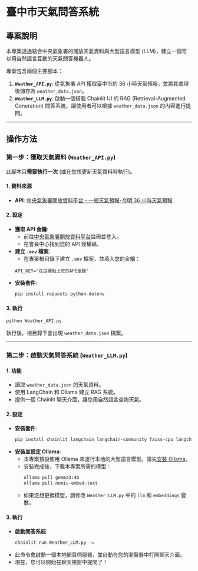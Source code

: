 # 臺中市天氣問答系統

## 專案說明

本專案透過結合中央氣象署的開放天氣資料與大型語言模型 (LLM)，建立一個可以用自然語言互動的天氣問答機器人。

專案包含兩個主要腳本：

1.  **`Weather_API.py`**: 從氣象署 API 獲取臺中市的 36 小時天氣預報，並將其處理後儲存為 `weather_data.json`。
2.  **`Weather_LLM.py`**: 啟動一個搭載 Chainlit UI 的 RAG (Retrieval-Augmented Generation) 問答系統，讓使用者可以根據 `weather_data.json` 的內容進行提問。

---

## 操作方法

### 第一步：獲取天氣資料 (`Weather_API.py`)

此腳本只**需要執行一次** (或在您想更新天氣資料時執行)。

#### 1. 資料來源

-   **API**: [中央氣象署開放資料平台 - 一般天氣預報-今明 36 小時天氣預報](https://opendata.cwa.gov.tw/dataset/forecast/F-C0032-001)

#### 2. 設定

-   **獲取 API 金鑰**:
    -   前往[中央氣象署開放資料平台](https://opendata.cwa.gov.tw/)註冊並登入。
    -   在會員中心找到您的 API 授權碼。
-   **建立 `.env` 檔案**:
    -   在專案根目錄下建立 `.env` 檔案，並填入您的金鑰：
      ```
      API_KEY="在這裡貼上您的API金鑰"
      ```
-   **安裝套件**:
    ```bash
    pip install requests python-dotenv
    ```

#### 3. 執行

```bash
python Weather_API.py
```
執行後，根目錄下會出現 `weather_data.json` 檔案。

---

### 第二步：啟動天氣問答系統 (`Weather_LLM.py`)

#### 1. 功能

-   讀取 `weather_data.json` 的天氣資料。
-   使用 LangChain 和 Ollama 建立 RAG 系統。
-   提供一個 Chainlit 聊天介面，讓您用自然語言查詢天氣。

#### 2. 設定

-   **安裝套件**:
    ```bash
    pip install chainlit langchain langchain-community faiss-cpu langchain-ollama
    ```
-   **安裝並設定 Ollama**:
    -   本專案預設使用 Ollama 來運行本地的大型語言模型。請先[安裝 Ollama](https://ollama.com/)。
    -   安裝完成後，下載本專案所需的模型：
        ```bash
        ollama pull gemma3:4b
        ollama pull nomic-embed-text
        ```
    -   如果您想更換模型，請修改 `Weather_LLM.py` 中的 `llm` 和 `embeddings` 變數。

#### 3. 執行

-   **啟動問答系統**:
    ```bash
    chainlit run Weather_LLM.py -w
    ```
-   此命令會啟動一個本地網頁伺服器，並自動在您的瀏覽器中打開聊天介面。
-   現在，您可以開始在聊天視窗中提問了！
